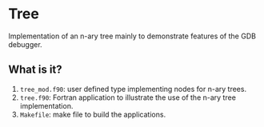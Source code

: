 # Tree
Implementation of an n-ary tree mainly to demonstrate features of the
GDB debugger.

## What is it?
1. `tree_mod.f90`: user defined type implementing nodes for n-ary trees.
1. `tree.f90`: Fortran application to illustrate the use of the n-ary
    tree implementation.
1. `Makefile`: make file to build the applications.    
